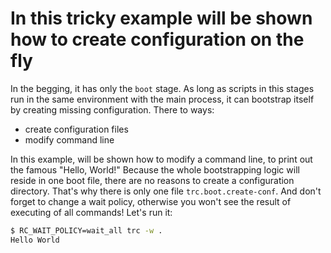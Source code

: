 # In this tricky example will be shown how to create configuration on the fly

In the begging, it has only the `boot` stage.
As long as scripts in this stages run in the same environment with the main process, it can bootstrap itself by creating missing configuration. There to ways:
* create configuration files
* modify command line

In this example, will be shown how to modify a command line, to print out the famous "Hello, World!"
Because the whole bootstrapping logic will reside in one boot file, there are no reasons to create a configuration directory.
That's why there is only one file `trc.boot.create-conf`.
And don't forget to change a wait policy, otherwise you won't see the result of executing of all commands!
Let's run it:

```bash
$ RC_WAIT_POLICY=wait_all trc -w .
Hello World
```
